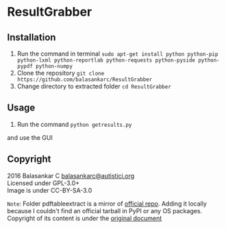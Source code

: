# ResultGrabber

## Installation

1. Run the command in terminal
`sudo apt-get install python python-pip python-lxml python-reportlab python-requests python-pyside python-pypdf python-numpy`
2. Clone the repository
`git clone https://github.com/balasankarc/ResultGrabber`
3. Change directory to extracted folder
`cd ResultGrabber`

## Usage

1. Run the command
`python getresults.py`

and use the GUI

## Copyright
2016 Balasankar C <balasankarc@autistici.org>  
Licensed under GPL-3.0+  
Image is under CC-BY-SA-3.0

`Note`: Folder pdftableextract is a mirror of [official repo](https://github.com/ashima/pdf-table-extract/tree/master/src/pdftableextract). Adding it locally because I couldn't find an official tarball in PyPI or any OS packages. Copyright of its content is under the [original document](https://github.com/ashima/pdf-table-extract/blob/master/LICENSE)
